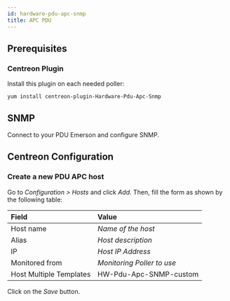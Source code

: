 ```yaml
---
id: hardware-pdu-apc-snmp
title: APC PDU
---
```


## Prerequisites

### Centreon Plugin

Install this plugin on each needed poller:

``` shell
yum install centreon-plugin-Hardware-Pdu-Apc-Snmp
```

## SNMP

Connect to your PDU Emerson and configure SNMP.

## Centreon Configuration

### Create a new PDU APC host

Go to *Configuration \> Hosts* and click *Add*. Then, fill the form as shown by
the following table:

| Field                   | Value                      |
| :---------------------- | :------------------------- |
| Host name               | *Name of the host*         |
| Alias                   | *Host description*         |
| IP                      | *Host IP Address*          |
| Monitored from          | *Monitoring Poller to use* |
| Host Multiple Templates | HW-Pdu-Apc-SNMP-custom     |

Click on the *Save* button.
